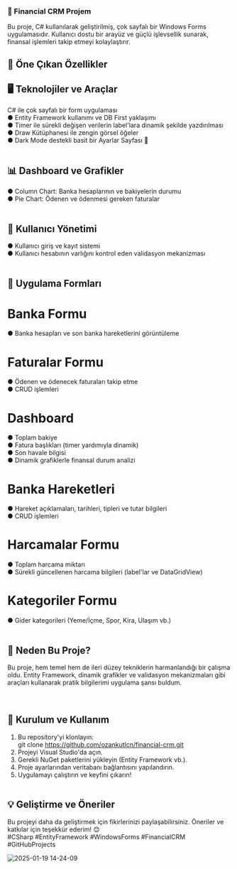 ### 🚀 Financial CRM Projem  
Bu proje, C# kullanılarak geliştirilmiş, çok sayfalı bir Windows Forms uygulamasıdır. Kullanıcı dostu bir arayüz ve güçlü işlevsellik sunarak, finansal işlemleri takip etmeyi kolaylaştırır.

## 🔑 Öne Çıkan Özellikler  
## 🖥️ Teknolojiler ve Araçlar  
C# ile çok sayfalı bir form uygulaması <br/>
 ● Entity Framework kullanımı ve DB First yaklaşımı  <br/>
 ● Timer ile sürekli değişen verilerin label'lara dinamik şekilde yazdırılması  <br/>
 ● Draw Kütüphanesi ile zengin görsel öğeler  <br/>
 ● Dark Mode destekli basit bir Ayarlar Sayfası 🌙  <br/> <br/>
## 📊 Dashboard ve Grafikler  <br/>
 ● Column Chart: Banka hesaplarının ve bakiyelerin durumu <br/>
 ● Pie Chart: Ödenen ve ödenmesi gereken faturalar <br/> <br/>
## 🔐 Kullanıcı Yönetimi  <br/>
 ● Kullanıcı giriş ve kayıt sistemi <br/>
 ● Kullanıcı hesabının varlığını kontrol eden validasyon mekanizması <br/> <br/>
## 📂 Uygulama Formları  <br/>
 # Banka Formu  <br/>
 ● Banka hesapları ve son banka hareketlerini görüntüleme  <br/>
 # Faturalar Formu   <br/>
 ● Ödenen ve ödenecek faturaları takip etme  <br/>
 ● CRUD işlemleri  <br/>
 # Dashboard  <br/>
● Toplam bakiye <br/>
● Fatura başlıkları (timer yardımıyla dinamik) <br/>
● Son havale bilgisi <br/>
● Dinamik grafiklerle finansal durum analizi <br/>
# Banka Hareketleri  <br/>
● Hareket açıklamaları, tarihleri, tipleri ve tutar bilgileri <br/>
● CRUD işlemleri <br/>
# Harcamalar Formu <br/>
● Toplam harcama miktarı  <br/>
● Sürekli güncellenen harcama bilgileri (label'lar ve DataGridView) <br/>
# Kategoriler Formu  <br/> 
● Gider kategorileri (Yeme/İçme, Spor, Kira, Ulaşım vb.) <br/> <br/>
## 🚀 Neden Bu Proje?  <br/>
Bu proje, hem temel hem de ileri düzey tekniklerin harmanlandığı bir çalışma oldu. Entity Framework, dinamik grafikler ve validasyon mekanizmaları gibi araçları kullanarak pratik bilgilerimi uygulama şansı buldum. <br/> <br/> <br/>

## 📂 Kurulum ve Kullanım  <br/>
1. Bu repository'yi klonlayın:  <br/>
git clone https://github.com/ozankutlcn/financial-crm.git  <br/>
2. Projeyi Visual Studio'da açın. <br/>
3. Gerekli NuGet paketlerini yükleyin (Entity Framework vb.). <br/>
4. Proje ayarlarından veritabanı bağlantısını yapılandırın.  <br/>
5. Uygulamayı çalıştırın ve keyfini çıkarın!  <br/> <br/>
## 💡 Geliştirme ve Öneriler  <br/>
Bu projeyi daha da geliştirmek için fikirlerinizi paylaşabilirsiniz. Öneriler ve katkılar için teşekkür ederim! 😊 <br/>
#CSharp #EntityFramework #WindowsForms #FinancialCRM #GitHubProjects

![2025-01-19 14-24-09](https://github.com/user-attachments/assets/ef860bb3-63cf-44ad-b04a-f0b076f708f6)


